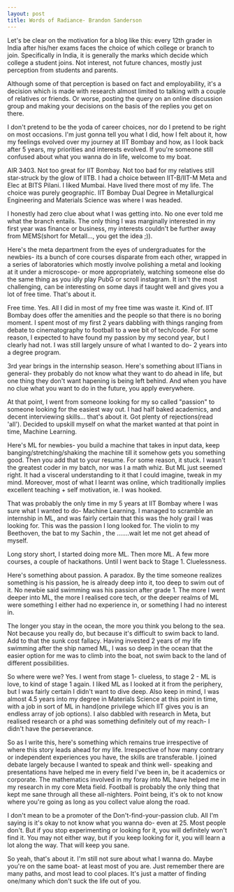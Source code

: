 ```yaml
---
layout: post
title: Words of Radiance- Brandon Sanderson
---
```


Let's be clear on the motivation for a blog like this: every 12th grader in India after his/her exams faces the choice of which college or branch to join. Specifically in India, it is generally the marks which decide which college a student joins. Not interest, not future chances, mostly just perception from students and parents. 

Although some of that perception is based on fact and employability, it's a decision which is made with research almost limited to talking with a couple of relatives or friends. Or worse, posting the query on an online discussion group and making your decisions on the basis of the replies you get on there.

I don't pretend to be the yoda of career choices, nor do I pretend to be right on most occasions. I'm just gonna tell you what I did, how I felt about it, how my feelings evolved over my journey at IIT Bombay and how, as I look back after 5 years, my priorities and interests evolved. If you're someone still confused about what you wanna do in life, welcome to my boat.

AIR 3403. Not too great for IIT Bombay. Not too bad for my relatives still star-struck by the glow of IITB. I had a choice between IIT-B/IIT-M Meta and Elec at BITS Pilani. I liked Mumbai. Have lived there most of my life. The choice was purely geographic. IIT Bombay Dual Degree in Metallurgical Engineering and Materials Science was where I was headed. 

I honestly had zero clue about what I was getting into. No one ever told me what the branch entails. The only thing I was marginally interested in my first year was finance or business, my interests couldn't be further away from MEMS(short for Metall..., you get the idea ;)). 

Here's the meta department from the eyes of undergraduates for the newbies- its a bunch of core courses disparate from each other, wrapped in a series of laboratories which mostly involve polishing a metal and looking at it under a microscope- or more appropriately, watching someone else do the same thing as you idly play PubG or scroll instagram. It isn't the most challenging, can be interesting on some days if taught well and gives you a lot of free time. That's about it. 

Free time. Yes. All I did in most of my free time was waste it. Kind of. IIT Bombay does offer the amenities and the people so that there is no boring moment. I spent most of my first 2 years dabbling with things ranging from debate to cinematography to football to a wee bit of tech/code. For some reason, I expected to have found my passion by my second year, but I clearly had not. I was still largely unsure of what I wanted to do- 2 years into a degree program.

3rd year brings in the internship season. Here's something about IITians in general- they probably do not know what they want to do ahead in life, but one thing they don't want hapening is being left behind. And when you have no clue what you want to do in the future, you apply everywhere. 

At that point, I went from someone looking for my so called "passion" to someone looking for the easiest way out. I had half baked academics, and decent interviewing skills... that's about it. Got plenty of rejections(read 'all'). Decided to upskill myself on what the market wanted at that point in time, Machine Learning. 

Here's ML for newbies- you build a machine that takes in input data, keep banging/stretching/shaking the machine till it somehow gets you something good. Then you add that to your resume. For some reason, it stuck. I wasn't the greatest coder in my batch, nor was I a math whiz. But ML just seemed right. It had a visceral understanding to it that I could imagine, tweak in my mind. Moreover, most of what I learnt was online, which traditionally implies excellent teaching + self motivation, ie. I was hooked.

That was probably the only time in my 5 years at IIT Bombay where I was sure what I wanted to do- Machine Learning. I managed to scramble an internship in ML, and was fairly certain that this was the holy grail I was looking for. This was the passion I long looked for. The violin to my Beethoven, the bat to my Sachin , the .......wait let me not get ahead of myself. 

Long story short, I started doing more ML. Then more ML. A few more courses, a couple of hackathons. Until I went back to Stage 1. Cluelessness. 

Here's something about passion. A paradox. By the time someone realizes something is his passion, he is already deep into it, too deep to swim out of it. No newbie said swimming was his passion after grade 1. The more I went deeper into ML, the more I realised core tech, or the deeper realms of ML were something I either had no experience in, or something I had no interest in. 

The longer you stay in the ocean, the more you think you belong to the sea. Not because you really do, but because it's difficult to swim back to land. Add to that the sunk cost fallacy. Having invested 2 years of my life swimming after the ship named ML, I was so deep in the ocean that the easier option for me was to climb into the boat, not swim back to the land of different possibilities. 

So where were we? Yes. I went from stage 1- clueless, to stage 2 - ML is love, to kind of stage 1 again. I liked ML as I looked at it from the periphery, but I was fairly certain I didn't want to dive deep. Also keep in mind, I was almost 4.5 years into my degree in Materials Science at this point in time, with a job in sort of ML in hand(one privilege which IIT gives you is an endless array of job options). I also dabbled with research in Meta, but realised research or a phd was something definitely out of my reach- I didn't have the perseverance.

So as I write this, here's something which remains true irrespective of where this story leads ahead for my life. Irrespective of how many contrary or independent experiences you have, the skills are transferable. I joined debate largely because I wanted to speak and think well- speaking and presentations have helped me in every field I've been in, be it academics or corporate. The mathematics involved in my foray into ML have helped me in my research in my core Meta field. Football is probably the only thing that kept me sane through all these all-nighters. Point being, it's ok to not know where you're going as long as you collect value along the road.

I don't mean to be a promoter of the Don't-find-your-passion club. All I'm saying is it's okay to not know what you wanna do- even at 25. Most people don't. But if you stop experimenting or looking for it, you will definitely won't find it. You may not either way, but if you keep looking for it, you will learn a lot along the way. That will keep you sane.

So yeah, that's about it. I'm still not sure about what I wanna do. Maybe you're on the same boat- at least most of you are. Just remember there are many paths, and most lead to cool places. It's just a matter of finding one/many which don't suck the life out of you.
